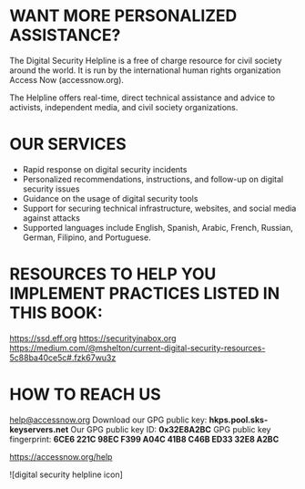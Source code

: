 # WANT MORE PERSONALIZED ASSISTANCE?

The Digital Security Helpline is a free of charge resource for civil society around the world. It is run by the international human rights organization Access Now (accessnow.org).

The Helpline offers real-time, direct technical assistance and advice to activists, independent media, and civil society organizations.

# OUR SERVICES
-	Rapid response on digital security incidents
-	Personalized recommendations, instructions, and follow-up on digital security issues 
-	Guidance on the usage of digital security tools
-	 Support for securing technical infrastructure, websites, and social media against attacks
-	 Supported languages include English, Spanish, Arabic, French, Russian, German, Filipino, and Portuguese.

# RESOURCES TO HELP YOU IMPLEMENT PRACTICES LISTED IN THIS BOOK:
https://ssd.eff.org
https://securityinabox.org
https://medium.com/@mshelton/current-digital-security-resources-5c88ba40ce5c#.fzk67wu3z

# HOW TO REACH US
help@accessnow.org
Download our GPG public key: **hkps.pool.sks-keyservers.net**
Our GPG public key ID: **0x32E8A2BC**
GPG public key fingerprint: **6CE6 221C 98EC F399 A04C 41B8 C46B ED33 32E8 A2BC**

https://accessnow.org/help

![digital security helpline icon]
